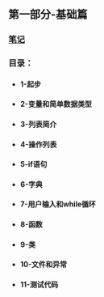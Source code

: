 ## 第一部分-基础篇

### [笔记](https://github.com/anliux/Python_Crash_Course/blob/master/PartI_Basics/A_Basics_Note.ipynb)

### 目录：
* #### 1-起步
* #### 2-变量和简单数据类型
* #### 3-列表简介
* #### 4-操作列表
* #### 5-if语句
* #### 6-字典
* #### 7-用户输入和while循环
* #### 8-函数
* #### 9-类
* #### 10-文件和异常
* #### 11-测试代码
